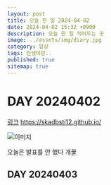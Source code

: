 ```yaml
---
layout: post
title: 오늘 한 일 2024-04-02
date: 2024-04-02 15:32 +0900
description: 오늘 한 일 적어두는 곳
image: ../assets/img/diary.jpg
category: 일상
tags: 인생이란..
published: true
sitemap: true
---
```


# DAY 20240402

[링크](https://skadbstj12.github.io/)
<https://skadbstj12.github.io/>


![이미지](../assets/img/img1.jpg)


오늘은 발표를 안 했다 개꿀



## DAY 20240403